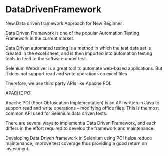 # DataDrivenFramework
New Data driven framework Approach for New Beginner .


Data Driven Framework is one of the popular Automation Testing Framework in the current market. 


Data Driven automated testing is a method in which the test data set is created in the excel sheet, 
and is then imported into automation testing tools to feed to the software under test.

Selenium Webdriver is a great tool to automate web-based applications. 
But it does not support read and write operations on excel files.

Therefore, we use third party APIs like Apache POI.

APACHE POI

Apache POI (Poor Obfuscation Implementation) is an API written in Java to support read and write operations – modifying office files. This is the most common API used for Selenium data driven tests.


There are several ways to implement a Data Driven Framework, and each differs in the effort required to develop the framework and maintenance.

Developing Data Driven framework in Selenium using POI helps reduce maintenance, improve test coverage thus providing a good return on investment.

